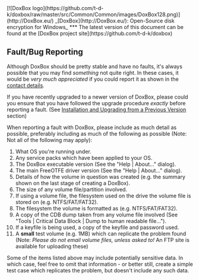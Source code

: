 <meta content="text/html; charset=UTF-8" http-equiv="Content-Type">
<meta name="keywords" content="disk encryption, security, transparent, AES, plausible deniability, virtual drive, Linux, MS Windows, portable, USB drive, partition">
<meta name="description" content="DoxBox: An Open-Source transparent encryption program for PCs. With this software, you can create one or more &quot;DoxBoxes&quot; on your PC - which appear as disks, anything written to these disks is automatically encrypted before being stored on your hard drive.">

<meta name="author" content="Sarah Dean">
<meta name="copyright" content="Copyright 2004, 2005, 2006, 2007, 2008 Sarah Dean">


<TITLE>Fault/Bug Reporting</TITLE>

<link href="https://raw.githubusercontent.com/t-d-k/doxbox/master/docs/styles_common.css" rel="stylesheet" type="text/css">

<link rel="shortcut icon" href="https://github.com/t-d-k/doxbox/raw/master/src/Common/Common/images/DoxBox.ico" type="image/x-icon">

<SPAN CLASS="master_link">
[![DoxBox logo](https://github.com/t-d-k/doxbox/raw/master/src/Common/Common/images/DoxBox128.png)](http://DoxBox.eu/)
</SPAN>
<SPAN CLASS="master_title">
_[DoxBox](http://DoxBox.eu/): Open-Source disk encryption for Windows_
</SPAN>
***

<SPAN class="tip">
The latest version of this document can be found at the [DoxBox project site](https://github.com/t-d-k/doxbox)
</SPAN>       
            
## Fault/Bug Reporting

Although DoxBox should be pretty stable and have no faults, it's always possible that you may find *something* not quite right. In these cases, it would be *very much appreciated* if you could report it as shown in the [contact details](contact_details.html).

If you have recently upgraded to a newer version of DoxBox, please could you ensure that you have followed the upgrade procedure *exactly* before reporting a fault. (See [Installation and Upgrading from a Previous Version](installation_and_upgrading__PC.html) section)

When reporting a fault with DoxBox, please include as much detail as possible, preferably including as much of the following as possible (Note: Not all of the following may apply):


  1. What OS you're running under.
  1. Any service packs which have been applied to your OS.
  1. The DoxBox executable version (See the "Help | About..." dialog).
  1. The main FreeOTFE driver version (See the "Help | About..." dialog).
  1. Details of how the volume in question was created (e.g. the summary shown on the last stage of creating a DoxBox).
  1. The size of any volume file/partition involved.
  1. If using a volume file, the filesystem used on the drive the volume file is stored on (e.g. NTFS/FAT/FAT32).
  1. The filesystem the volume is formatted as (e.g. NTFS/FAT/FAT32).
  1. A copy of the CDB dump taken from any volume file involved (See "Tools | Critical Data Block | Dump to human readable file...").
  1. If a keyfile is being used, a copy of the keyfile and password used.
  1. A **small** test volume (e.g. 1MB) which can replicate the problem found (Note: _Please do *not* email volume files, unless asked to!_ An FTP site is available for uploading these)

Some of the items listed above may include potentially sensitive data. In which case, feel free to omit that information - or better still, create a simple test case which replicates the problem, but doesn't include any such data.

